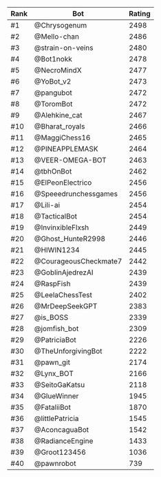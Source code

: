 Rank|Bot|Rating
---|---|---
#1|@Chrysogenum|2498
#2|@Mello-chan|2486
#3|@strain-on-veins|2480
#4|@Bot1nokk|2478
#5|@NecroMindX|2477
#6|@YoBot_v2|2473
#7|@pangubot|2472
#8|@ToromBot|2472
#9|@Alehkine_cat|2467
#10|@Bharat_royals|2466
#11|@MaggiChess16|2465
#12|@PINEAPPLEMASK|2464
#13|@VEER-OMEGA-BOT|2463
#14|@tbhOnBot|2462
#15|@ElPeonElectrico|2456
#16|@Speeedrunchessgames|2456
#17|@Lili-ai|2454
#18|@TacticalBot|2454
#19|@InvinxibleFlxsh|2449
#20|@Ghost_HunteR2998|2446
#21|@HIWIN1234|2445
#22|@CourageousCheckmate7|2442
#23|@GoblinAjedrezAI|2439
#24|@RaspFish|2439
#25|@LeelaChessTest|2402
#26|@MrDeepSeekGPT|2383
#27|@is_BOSS|2339
#28|@jomfish_bot|2309
#29|@PatriciaBot|2226
#30|@TheUnforgivingBot|2222
#31|@pawn_git|2174
#32|@Lynx_BOT|2166
#33|@SeitoGaKatsu|2118
#34|@GlueWinner|1945
#35|@FataliiBot|1870
#36|@littlePatricia|1545
#37|@AconcaguaBot|1542
#38|@RadianceEngine|1433
#39|@Groot123456|1036
#40|@pawnrobot|739
